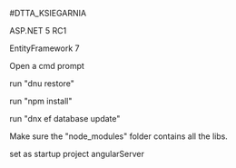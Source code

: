 #DTTA_KSIEGARNIA 


ASP.NET 5 RC1

EntityFramework 7

Open a cmd prompt

run "dnu restore"

run "npm install"

run "dnx ef database update"

Make sure the "node_modules" folder contains all the libs.


set as startup project angularServer

